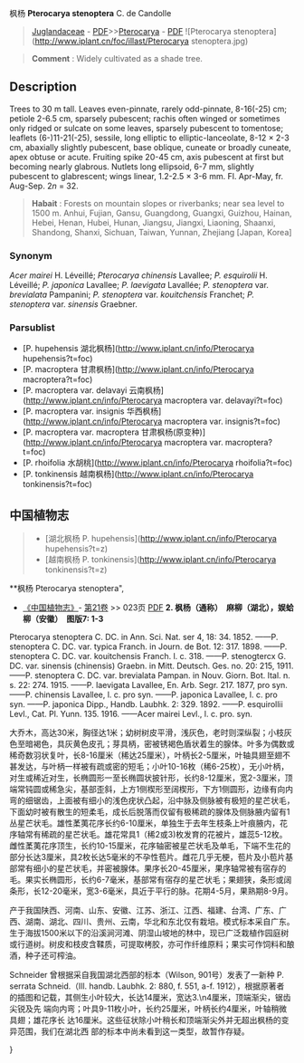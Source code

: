 枫杨 **Pterocarya stenoptera** C. de Candolle

> [Juglandaceae](http://www.iplant.cn/info/Juglandaceae?t=foc) - [PDF](http://www.iplant.cn/foc/pdf/Juglandaceae.pdf)>>[Pterocarya](http://www.iplant.cn/info/Pterocarya?t=foc) - [PDF](http://www.iplant.cn/foc/pdf/Pterocarya.pdf)
![Pterocarya stenoptera](http://www.iplant.cn/foc/illast/Pterocarya stenoptera.jpg)

> **Comment** : 
> Widely cultivated as a shade tree.

## Description

Trees to 30 m tall. Leaves even-pinnate, rarely odd-pinnate, 8-16(-25) cm; petiole 2-6.5 cm, sparsely pubescent; rachis often winged or sometimes only ridged or sulcate on some leaves, sparsely pubescent to tomentose; leaflets (6-)11-21(-25), sessile, long elliptic to elliptic-lanceolate, 8-12 ×  2-3 cm, abaxially slightly pubescent, base oblique, cuneate or broadly cuneate, apex obtuse or acute. Fruiting spike 20-45 cm, axis pubescent at first but becoming nearly glabrous. Nutlets long ellipsoid, 6-7 mm, slightly pubescent to glabrescent; wings linear, 1.2-2.5 ×  3-6 mm. Fl. Apr-May, fr. Aug-Sep. 2*n* = 32.

> **Habait** : 
> Forests on mountain slopes or riverbanks; near sea level to 1500 m. Anhui, Fujian, Gansu, Guangdong, Guangxi, Guizhou, Hainan, Hebei, Henan, Hubei, Hunan, Jiangsu, Jiangxi, Liaoning, Shaanxi, Shandong, Shanxi, Sichuan, Taiwan, Yunnan, Zhejiang [Japan, Korea]

### Synonym
*Acer mairei* H. Léveillé; *Pterocarya chinensis* Lavallee; *P. esquirolii* H. Léveillé; *P. japonica* Lavallee; *P. laevigata* Lavallée; *P. stenoptera* var. *brevialata* Pampanini; *P. stenoptera* var. *kouitchensis* Franchet; *P. stenoptera* var. *sinensis* Graebner.


### Parsublist

* [P.  hupehensis  湖北枫杨](http://www.iplant.cn/info/Pterocarya hupehensis?t=foc)
* [P.  macroptera  甘肃枫杨](http://www.iplant.cn/info/Pterocarya macroptera?t=foc)
* [P.  macroptera var. delavayi  云南枫杨](http://www.iplant.cn/info/Pterocarya macroptera var. delavayi?t=foc)
* [P.  macroptera var. insignis  华西枫杨](http://www.iplant.cn/info/Pterocarya macroptera var. insignis?t=foc)
* [P.  macroptera var. macroptera  甘肃枫杨(原变种)](http://www.iplant.cn/info/Pterocarya macroptera var. macroptera?t=foc)
* [P.  rhoifolia  水胡桃](http://www.iplant.cn/info/Pterocarya rhoifolia?t=foc)
* [P.  tonkinensis  越南枫杨](http://www.iplant.cn/info/Pterocarya tonkinensis?t=foc)

## 中国植物志

> * [湖北枫杨  P.  hupehensis](http://www.iplant.cn/info/Pterocarya hupehensis?t=z)
> * [越南枫杨  P.  tonkinensis](http://www.iplant.cn/info/Pterocarya tonkinensis?t=z)

**枫杨 Pterocarya stenoptera",

* [《中国植物志》](http://www.iplant.cn/frps)- [第21卷](http://www.iplant.cn/frps/vol/21) >> 023页 [PDF](http://www.iplant.cn/frps/pdf/21/023a.pdf)
**2. 枫杨（通称）　麻柳（湖北），娱蛤柳（安徽）　图版7: 1-3**

Pterocarya stenoptera C. DC. in Ann. Sci. Nat. ser 4, 18: 34. 1852. ——P. stenoptera C. DC. var. typica Franch. in Journ. de Bot. 12: 317. 1898. ——P. stenoptera C. DC. var. kouitchensis Franch. l. c. 318. ——P. stenogtercx G. DC. var. sinensis (chinensis) Graebn. in Mitt. Deutsch. Ges. no. 20: 215, 1911. ——P. stenoptera C. DC. var. brevialata Pampan. in Nouv. Giorn. Bot. Ital. n. s. 22: 274. 1915. ——P. laevigata Lavallee, En. Arb. Segr. 217. 1877, pro syn. ——P. chinensis Lavallee, l. c. pro syn. ——P. japonica Lavallee, l. c. pro syn. ——P. japonica Dipp., Handb. Laubhk. 2: 329. 1892. ——P. esquirollii Levl., Cat. Pl. Yunn. 135. 1916. ——Acer mairei Levl., l. c. pro. syn.

大乔木，高达30米，胸径达1米；幼树树皮平滑，浅灰色，老时则深纵裂；小枝灰色至暗褐色，具灰黄色皮孔；芽具柄，密被锈褐色盾状着生的腺体。叶多为偶数或稀奇数羽状复叶，长8-16厘米（稀达25厘米），叶柄长2-5厘米，叶轴具翅至翅不甚发达，与叶柄一样被有疏或密的短毛；小叶10-16枚（稀6-25枚），无小叶柄，对生或稀近对生，长椭圆形一至长椭圆状披针形，长约8-12厘米，宽2-3厘米，顶端常钝圆或稀急尖，基部歪斜，上方1侧楔形至阔楔形，下方1侧圆形，边缘有向内弯的细锯齿，上面被有细小的浅色疣状凸起，沿中脉及侧脉被有极短的星芒状毛，下面幼时被有散生的短柔毛，成长后脱落而仅留有极稀疏的腺体及侧脉腋内留有1丛星芒状毛。雄性葇荑花序长约6-10厘米，单独生于去年生枝条上叶痕腋内，花序轴常有稀疏的星芒状毛。雄花常具1（稀2或3)枚发育的花被片，雄蕊5-12枚。雌性葇荑花序顶生，长约10-15厘米，花序轴密被星芒状毛及单毛，下端不生花的部分长达3厘米，具2枚长达5毫米的不孕性苞片。雌花几乎无梗，苞片及小苞片基部常有细小的星芒状毛，并密被腺体。果序长20-45厘米，果序轴常被有宿存的毛。果实长椭圆形，长约6-7毫米，基部常有宿存的星芒状毛；果翅狭，条形或阔条形，长12-20毫米，宽3-6毫米，具近于平行的脉。花期4-5月，果熟期8-9月。

产于我国陕西、河南、山东、安徽、江苏、浙江、江西、福建、台湾、广东、广西、湖南、湖北、四川、贵州、云南，华北和东北仅有栽培。模式标本采自广东。生于海拔1500米以下的沿溪涧河滩、阴湿山坡地的林中，现已广泛栽植作园庭树或行道树。树皮和枝皮含鞣质，可提取栲胶，亦可作纤维原料；果实可作饲料和酿酒，种子还可榨油。

Schneider 曾根据采自我国湖北西部的标本（Wilson, 901号）发表了一新种 P. serrata Schneid.（Ill. handb. Laubhk. 2: 880, f. 551, a-f. 1912），根据原著者 的插图和记载，其侧生小叶较大，长达14厘米，宽达3.\n4厘米，顶端渐尖，锯齿尖锐及先 端向内弯；叶具9-11枚小叶，长约25厘米，叶柄长约4厘米，叶轴稍微具翅；雄花序长 达16厘米。这些征状除小叶稍长和顶端渐尖外并无超出枫杨的变异范围，我们在湖北西 部的标本中尚未看到这一类型，故暂作存疑。


}